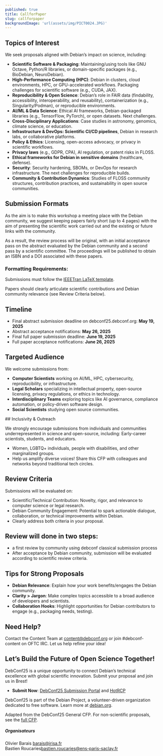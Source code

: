 ```yaml
---
published: true
title: CallforPaper
slug: callforpaper
backgroundImage: 'url(assets/img/PICT0024.JPG)'
---
```


## Topics of Interest

We seek proposals aligned with Debian’s impact on science, including:
- **Scientific Software & Packaging**: Maintaining/using tools like GNU Octave, Python/R libraries, or domain-specific packages (e.g., BioDebian, NeuroDebian).
- **High-Performance Computing (HPC)**: Debian in clusters, cloud environments, HPC, or GPU-accelerated workflows. Packaging challenges for scientific software (e.g., CUDA, JAX).
- **Reproducibility & Open Science**: Debian’s role in FAIR data (findability, accessibility, interoperability, and reusability), containerization (e.g., Singularity/Podman), or reproducible environments.
- **AI/ML & Data Science**: Ethical AI frameworks, Debian-packaged libraries (e.g., TensorFlow, PyTorch), or open datasets. Next challenges. 
- **Cross-Disciplinary Applications**: Case studies in astronomy, genomics, climate science, or education.
- **Infrastructure & DevOps: Scientific CI/CD pipelines**, Debian in research labs, or collaborative platforms.
- **Policy & Ethics**: Licensing, open-access advocacy, or privacy in scientific workflows.
- **Privacy laws** (e.g., GDPR, CPA), AI regulation, or patent risks in FLOSS.
- **Ethical frameworks for Debian in sensitive domains** (healthcare, defense).
- **Security**: Security hardening, SBOMs, or DevOps for research infrastructure. The next challenges for reproducible builds.
- **Community & Contribution Dynamics**: Studies of FLOSS community structures, contribution practices, and sustainability in open source communities.

## Submission Formats

As the aim is to make this workshop a meeting place with the Debian community, we suggest keeping papers fairly short (up to 4 pages) with the aim of presenting the scientific work carried out and the existing or future links with the community. 

As a result, the review process will be original, with an initial acceptance pass on the abstract evaluated by the Debian community and a second pass by a scientific committee. The proceedings will be published to obtain an ISBN and a DOI associated with these papers. 

### Formatting Requirements:
Submissions must follow the [IEEETran LaTeX template](https://ctan.org/pkg/ieeetran).

Papers should clearly articulate scientific contributions and Debian community relevance (see Review Criteria below).


## Timeline

- Final abstract submission deadline on debconf25.debconf.org: **May 19, 2025**
- Abstract acceptance notifications: **May 26, 2025**
- Final full paper submission deadline: **June 19, 2025**
- Full paper acceptance notifications: **June 26, 2025**

## Targeted Audience

We welcome submissions from:
- **Computer Scientists** working on AI/ML, HPC, cybersecurity, reproducibility, or infrastructure.
- **Legal Scholars** specializing in intellectual property, open-source licensing, privacy regulations, or ethics in technology.
- **Interdisciplinary Teams** exploring topics like AI governance, compliance automation, or policy-driven software design.
- **Social Scientists** studying open source communities.


## Inclusivity & Outreach

We strongly encourage submissions from individuals and communities underrepresented in science and open-source, including:
Early-career scientists, students, and educators.
- Women, LGBTQ+ individuals, people with disabilities, and other marginalized groups.
- Help us amplify diverse voices! Share this CFP with colleagues and networks beyond traditional tech circles.


## Review Criteria

Submissions will be evaluated on:
- Scientific/Technical Contribution: Novelty, rigor, and relevance to computer science or legal research.
- Debian Community Engagement: Potential to spark actionable dialogue, collaboration, or technical improvements within Debian.
- Clearly address both criteria in your proposal.

## Review will done in two steps:

- a first review by community using debconf classical submission process
- After acceptance by Debian community, submission will be evaluated according to scientific review criteria. 



## Tips for Strong Proposals

- **Debian Relevance**: Explain how your work benefits/engages the Debian community.
- **Clarity > Jargon**: Make complex topics accessible to a broad audience of developers and scientists.
- **Collaboration Hooks**: Highlight opportunities for Debian contributors to engage (e.g., packaging needs, testing).

## Need Help?
Contact the Content Team at content@debconf.org or join #debconf-content on OFTC IRC. Let us help refine your idea!

## Let’s Build the Future of Open Science Together!

DebConf25 is a unique opportunity to connect Debian’s technical excellence with global scientific innovation. Submit your proposal and join us in Brest!

- **Submit Now**: [DebConf25 Submission Portal](https://debconf25.debconf.org/) and [HotRCP](/s/submission)

DebConf25 is part of the Debian Project, a volunteer-driven organization dedicated to free software. Learn more at [debian.org](https://www.debian.org/).

Adapted from the DebConf25 General CFP. For non-scientific proposals, see the [full CFP](https://link_to_general_cfp/).



<div class="row">
  <div class="col-sm-6">

  <div class="col-sm-6">
        <div class="card" >
        <div class="card-body">
            <h5 class="card-title">Organisateurs</h5>
        <!--    <h6 class="card-subtitle mb-2 text-muted">Card subtitle</h6>-->
            <p class="card-text">
            Olivier Barais <a href="mailto:barais@irisa.fr">barais@irisa.fr</a><BR>
            Bastien Roucaries<a href="mailto:barais@irisa.fr">bastien.roucaries@ens-paris-saclay.fr</a><BR>
            </p>
        </div>
        </div>
</div>
</div>
